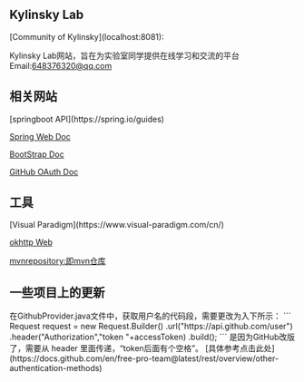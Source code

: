 ﻿<h2>Kylinsky Lab</h2>
[Community of Kylinsky](localhost:8081):

Kylinsky Lab网站，旨在为实验室同学提供在线学习和交流的平台
Email:648376320@qq.com

<h2>相关网站</h2>
[springboot API](https://spring.io/guides)

[Spring Web Doc](https://spring.io/guides/gs/serving-web-content/)

[BootStrap Doc](https://v3.bootcss.com/getting-started/)

[GitHub OAuth Doc](https://docs.github.com/en/developers/apps/creating-an-oauth-app)

<h2>工具</h2>
[Visual Paradigm](https://www.visual-paradigm.com/cn/)

[okhttp Web](https://square.github.io/okhttp/)

[mvnrepository:即mvn仓库](https://mvnrepository.com/)


<h2>一些项目上的更新</h2>
在GithubProvider.java文件中，获取用户名的代码段，需要更改为入下所示：
```
Request request = new Request.Builder()
.url("https://api.github.com/user")
.header("Authorization","token "+accessToken) 
.build();
```
是因为GitHub改版了，需要从 header 里面传递，“token后面有个空格”。
[具体参考点击此处](https://docs.github.com/en/free-pro-team@latest/rest/overview/other-authentication-methods)


